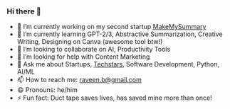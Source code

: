 ### Hi there 👋

<!--
**raveenb/raveenb** is a ✨ _special_ ✨ repository because its `README.md` (this file) appears on your GitHub profile.

Here are some ideas to get you started:
-->
- 🔭 I’m currently working on my second startup [MakeMySummary](https://www.makemysummary.com)
- 🌱 I’m currently learning GPT-2/3, Abstractive Summarization, Creative Writing, Designing on Canva (awesome tool btw!)
- 👯 I’m looking to collaborate on AI, Productivity Tools
- 🤔 I’m looking for help with Content Marketing
- 💬 Ask me about Startups, [Techstars](https://www.techstars.com/), Software Development, Python, AI/ML
- 📫 How to reach me: raveen.b@gmail.com
- 😄 Pronouns: he/him
- ⚡ Fun fact: Duct tape saves lives, has saved mine more than once!
